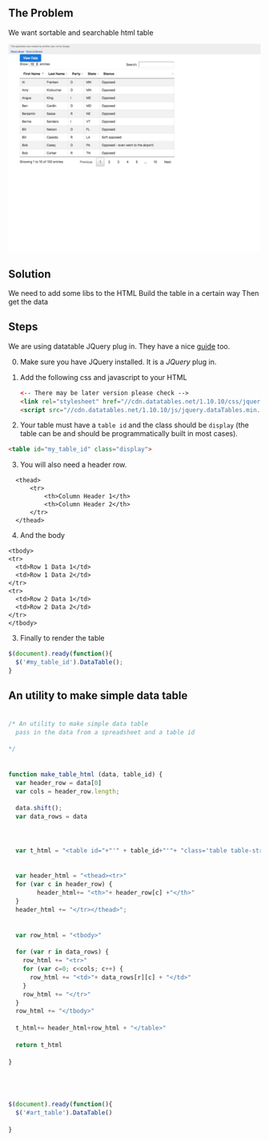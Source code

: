 
## The Problem

We want sortable and searchable html table

![Image of Yaktocat](pics_for_apps/prettytable.png)


## Solution

We need to add some libs to the HTML
Build the table in a certain way
Then get the data


## Steps

We are using datatable JQuery plug in. They have a nice [guide](https://datatables.net/manual/installation) too.

0. Make sure you have JQuery installed. It is a *JQuery* plug in.
1. Add the following css and javascript to your HTML

    ```html
    <-- There may be later version please check -->
    <link rel="stylesheet" href="//cdn.datatables.net/1.10.10/css/jquery.dataTables.min.css">
    <script src="//cdn.datatables.net/1.10.10/js/jquery.dataTables.min.js"></script>
    ```
2. Your table must have a `table id` and the class should be `display` (the table can be and should be programmatically built in most cases).

```html
<table id="my_table_id" class="display">
```		

3. You will also need a header row.
  ```
    <thead>
        <tr>
            <th>Column Header 1</th>
            <th>Column Header 2</th>
        </tr>
    </thead>
  ```
4. And the body
  ```
<tbody>
  <tr>
    <td>Row 1 Data 1</td>
    <td>Row 1 Data 2</td>
  </tr>
  <tr>
    <td>Row 2 Data 1</td>
    <td>Row 2 Data 2</td>
  </tr>
</tbody>
```

3. Finally to render the table
```javascript
$(document).ready(function(){
  $('#my_table_id').DataTable();
}
```
## An utility to make simple data table

```javascript

/* An utility to make simple data table
  pass in the data from a spreadsheet and a table id

*/  


function make_table_html (data, table_id) {
  var header_row = data[0]
  var cols = header_row.length;

  data.shift();
  var data_rows = data



  var t_html = "<table id="+"'" + table_id+"'"+ "class='table table-striped table-hover cell-border'>"


  var header_html = "<thead><tr>"
  for (var c in header_row) {
        header_html+= "<th>"+ header_row[c] +"</th>"
  }
  header_html += "</tr></thead>";


  var row_html = "<tbody>"

  for (var r in data_rows) {
    row_html += "<tr>"
    for (var c=0; c<cols; c++) {
      row_html += "<td>"+ data_rows[r][c] + "</td>"
    }
    row_html += "</tr>"
  }
  row_html += "</tbody>"

  t_html+= header_html+row_html + "</table>"

  return t_html

}




$(document).ready(function(){
  $('#art_table').DataTable()

}









```
